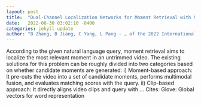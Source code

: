 ```yaml
---
layout: post
title:  "Dual-Channel Localization Networks for Moment Retrieval with Natural Language"
date:   2022-06-30 03:02:10 -0400
categories: jekyll update
author: "B Zhang, B Jiang, C Yang, L Pang - … of the 2022 International Conference on …, 2022"
---
```

According to the given natural language query, moment retrieval aims to localize the most relevant moment in an untrimmed video. The existing solutions for this problem can be roughly divided into two categories based on whether candidate moments are generated: i) Moment-based approach: It pre-cuts the video into a set of candidate moments, performs multimodal fusion, and evaluates matching scores with the query. ii) Clip-based approach: It directly aligns video clips and query with …
Cites: ‪Glove: Global vectors for word representation‬  